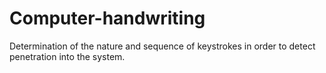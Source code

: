 # Computer-handwriting
Determination of the nature and sequence of keystrokes in order to detect penetration into the system.
